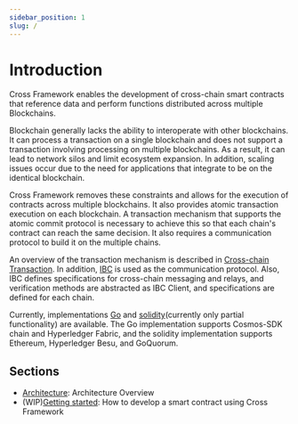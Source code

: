 ```yaml
---
sidebar_position: 1
slug: /
---
```

<!-- This meta tag needs to be added to the root page -->
<head>
    <meta name="google-site-verification" content="WOO3lZv61a34McG2UBDokssGzsFQ8f-y8INVMqPAhr0" />
</head>

# Introduction

Cross Framework enables the development of cross-chain smart contracts that reference data and perform functions distributed across multiple Blockchains.

Blockchain generally lacks the ability to interoperate with other blockchains. It can process a transaction on a single blockchain and does not support a transaction involving processing on multiple blockchains. As a result, it can lead to network silos and limit ecosystem expansion. In addition, scaling issues occur due to the need for applications that integrate to be on the identical blockchain.

Cross Framework removes these constraints and allows for the execution of contracts across multiple blockchains. It also provides atomic transaction execution on each blockchain. A transaction mechanism that supports the atomic commit protocol is necessary to achieve this so that each chain's contract can reach the same decision. It also requires a communication protocol to build it on the multiple chains.

An overview of the transaction mechanism is described in [Cross-chain Transaction](./03-architecture/03-cross-chain-transaction.md). In addition, [IBC](https://github.com/cosmos/ibc) is used as the communication protocol. Also, IBC defines specifications for cross-chain messaging and relays, and verification methods are abstracted as IBC Client, and specifications are defined for each chain.

Currently, implementations [Go](https://github.com/datachainlab/cross) and [solidity](https://github.com/datachainlab/cross-solidity)(currently only partial functionality) are available. The Go implementation supports Cosmos-SDK chain and Hyperledger Fabric, and the solidity implementation supports Ethereum, Hyperledger Besu, and GoQuorum.

## Sections

- [Architecture](./03-architecture/01-overview.md): Architecture Overview
- (WIP)[Getting started](./02-getting-started/01-install.md): How to develop a smart contract using Cross Framework
